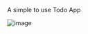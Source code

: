 A simple to use Todo App

![image](https://github.com/PenielUthayakumar/todo-app/assets/69425452/b1b09f9c-9718-4af2-9bb2-55dd492d4c1f)
